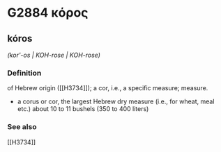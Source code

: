 # G2884 κόρος

## kóros

_(kor'-os | KOH-rose | KOH-rose)_

### Definition

of Hebrew origin ([[H3734]]); a cor, i.e., a specific measure; measure.

- a corus or cor, the largest Hebrew dry measure (i.e., for wheat, meal etc.) about 10 to 11 bushels (350 to 400 liters)

### See also

[[H3734]]

